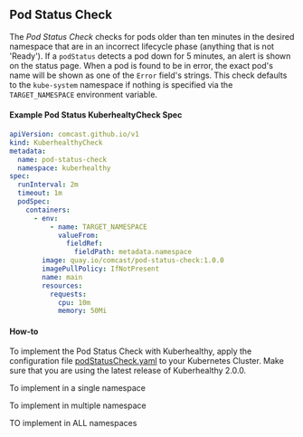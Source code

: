 ## Pod Status Check

The *Pod Status Check* checks for pods older than ten minutes in the desired namespace that are in an incorrect 
lifecycle phase (anything that is not 'Ready').  If a `podStatus` detects a pod down for 5 minutes, an alert is shown 
on the status page. When a pod is found to be in error, the exact pod's name will be shown as one of the `Error` 
field's strings.  This check defaults to the `kube-system` namespace if nothing is specified via the `TARGET_NAMESPACE`
environment variable.

#### Example Pod Status KuberhealtyCheck Spec
```yaml
apiVersion: comcast.github.io/v1
kind: KuberhealthyCheck
metadata:
  name: pod-status-check
  namespace: kuberhealthy
spec:
  runInterval: 2m
  timeout: 1m
  podSpec:
    containers:
      - env:
          - name: TARGET_NAMESPACE
            valueFrom:
              fieldRef:
                fieldPath: metadata.namespace
        image: quay.io/comcast/pod-status-check:1.0.0
        imagePullPolicy: IfNotPresent
        name: main
        resources:
          requests:
            cpu: 10m
            memory: 50Mi
```

#### How-to

To implement the Pod Status Check with Kuberhealthy, apply the configuration file [podStatusCheck.yaml](podStatusCheck.yaml)
to your Kubernetes Cluster.  Make sure that you are using the latest release of Kuberhealthy 2.0.0.

To implement in a single namespace

To implement in multiple namespace

TO implement in ALL namespaces






